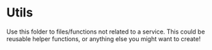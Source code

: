 # Utils

Use this folder to files/functions not related to a service. This could be
reusable helper functions, or anything else you might want to create!
